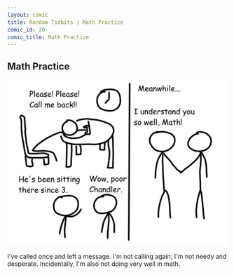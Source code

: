 ```yaml
---
layout: comic
title: Random Tidbits | Math Practice
comic_id: 20
comic_title: Math Practice
---
```


## Math Practice

![](/assets/images/20.png)

I've called once and left a message. I'm not calling again; I'm not needy and desperate. Incidentally, I'm also not doing very well in math.
